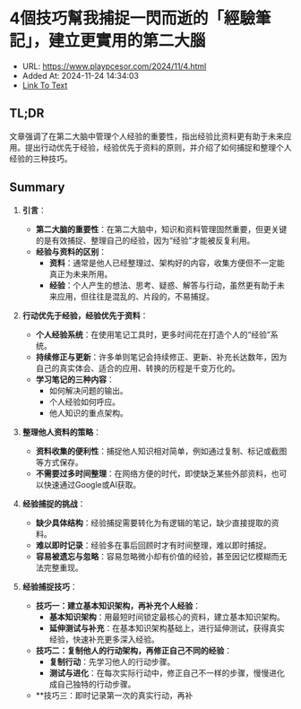# 4個技巧幫我捕捉一閃而逝的「經驗筆記」，建立更實用的第二大腦
- URL: https://www.playpcesor.com/2024/11/4.html
- Added At: 2024-11-24 14:34:03
- [Link To Text](2024-11-24-4個技巧幫我捕捉一閃而逝的「經驗筆記」，建立更實用的第二大腦_raw.md)

## TL;DR
文章强调了在第二大脑中管理个人经验的重要性，指出经验比资料更有助于未来应用。提出行动优先于经验，经验优先于资料的原则，并介绍了如何捕捉和整理个人经验的三种技巧。

## Summary
1. **引言**：
   - **第二大脑的重要性**：在第二大脑中，知识和资料管理固然重要，但更关键的是有效捕捉、整理自己的经验，因为“经验”才能被反复利用。
   - **经验与资料的区别**：
     - **资料**：通常是他人已经整理过、架构好的内容，收集方便但不一定能真正为未来所用。
     - **经验**：个人产生的想法、思考、疑惑、解答与行动，虽然更有助于未来应用，但往往是混乱的、片段的，不易捕捉。

2. **行动优先于经验，经验优先于资料**：
   - **个人经验系统**：在使用笔记工具时，更多时间花在打造个人的“经验”系统。
   - **持续修正与更新**：许多单则笔记会持续修正、更新、补充长达数年，因为自己的真实体会、适合的应用、转换的历程是千变万化的。
   - **学习笔记的三种内容**：
     - 如何解决问题的输出。
     - 个人经验如何呼应。
     - 他人知识的重点架构。

3. **整理他人资料的策略**：
   - **资料收集的便利性**：捕捉他人知识相对简单，例如通过复制、标记或截图等方式保存。
   - **不需要过多时间整理**：在网络方便的时代，即使缺乏某些外部资料，也可以快速通过Google或AI获取。

4. **经验捕捉的挑战**：
   - **缺少具体结构**：经验捕捉需要转化为有逻辑的笔记，缺少直接提取的资料。
   - **难以即时记录**：经验多在事后回顾时才有时间整理，难以即时捕捉。
   - **容易被遗忘与忽略**：容易忽略微小却有价值的经验，甚至因记忆模糊而无法完整重现。

5. **经验捕捉技巧**：
   - **技巧一：建立基本知识架构，再补充个人经验**：
     - **基本知识架构**：用最短时间锁定最核心的资料，建立基本知识架构。
     - **延伸测试与补充**：在基本知识架构基础上，进行延伸测试，获得真实经验，快速补充更多深入经验。
   - **技巧二：复制他人的行动架构，再修正自己不同的经验**：
     - **复制行动**：先学习他人的行动步骤。
     - **测试与进化**：在每次实际行动中，修正自己不一样的步骤，慢慢进化成自己独特的行动步骤。
   - **技巧三：即时记录第一次的真实行动，再补

